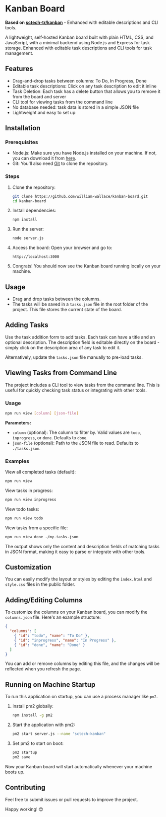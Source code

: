 # Kanban Board

**Based on [sctech-tr/kanban](https://github.com/sctech-tr/kanban)** - Enhanced with editable descriptions and CLI tools.

A lightweight, self-hosted Kanban board built with plain HTML, CSS, and JavaScript, with a minimal backend using Node.js and Express for task storage. Enhanced with editable task descriptions and CLI tools for task management.

## Features

- Drag-and-drop tasks between columns: To Do, In Progress, Done
- Editable task descriptions: Click on any task description to edit it inline
- Task Deletion: Each task has a delete button that allows you to remove it from the board and server
- CLI tool for viewing tasks from the command line
- No database needed: task data is stored in a simple JSON file
- Lightweight and easy to set up

## Installation

### Prerequisites

- Node.js: Make sure you have Node.js installed on your machine. If not, you can download it from [here](https://nodejs.org).
- Git: You'll also need [Git](https://git-scm.com) to clone the repository.

### Steps

1. Clone the repository:
   ```bash
   git clone https://github.com/william-wallace/kanban-board.git
   cd kanban-board
   ```

2. Install dependencies:
   ```bash
   npm install
   ```

3. Run the server:
   ```bash
   node server.js
   ```

4. Access the board: Open your browser and go to:
   ```
   http://localhost:3000
   ```

5. Congrats! You should now see the Kanban board running locally on your machine.

## Usage

- Drag and drop tasks between the columns.
- The tasks will be saved in a `tasks.json` file in the root folder of the project. This file stores the current state of the board.

## Adding Tasks

Use the task addition form to add tasks. Each task can have a title and an optional description. The description field is editable directly on the board - simply click on the description area of any task to edit it.

Alternatively, update the `tasks.json` file manually to pre-load tasks.

## Viewing Tasks from Command Line

The project includes a CLI tool to view tasks from the command line. This is useful for quickly checking task status or integrating with other tools.

### Usage

```bash
npm run view [column] [json-file]
```

**Parameters:**
- `column` (optional): The column to filter by. Valid values are `todo`, `inprogress`, or `done`. Defaults to `done`.
- `json-file` (optional): Path to the JSON file to read. Defaults to `./tasks.json`.

### Examples

View all completed tasks (default):
```bash
npm run view
```

View tasks in progress:
```bash
npm run view inprogress
```

View todo tasks:
```bash
npm run view todo
```

View tasks from a specific file:
```bash
npm run view done ./my-tasks.json
```

The output shows only the content and description fields of matching tasks in JSON format, making it easy to parse or integrate with other tools.

## Customization

You can easily modify the layout or styles by editing the `index.html` and `style.css` files in the public folder.

## Adding/Editing Columns

To customize the columns on your Kanban board, you can modify the `columns.json` file. Here's an example structure:

```json
{
  "columns": [
    { "id": "todo", "name": "To Do" },
    { "id": "inprogress", "name": "In Progress" },
    { "id": "done", "name": "Done" }
  ]
}
```

You can add or remove columns by editing this file, and the changes will be reflected when you refresh the page.

## Running on Machine Startup

To run this application on startup, you can use a process manager like `pm2`.

1. Install pm2 globally:
   ```bash
   npm install -g pm2
   ```

2. Start the application with pm2:
   ```bash
   pm2 start server.js --name "sctech-kanban"
   ```

3. Set pm2 to start on boot:
   ```bash
   pm2 startup
   pm2 save
   ```

Now your Kanban board will start automatically whenever your machine boots up.

## Contributing

Feel free to submit issues or pull requests to improve the project.

Happy working! 😊